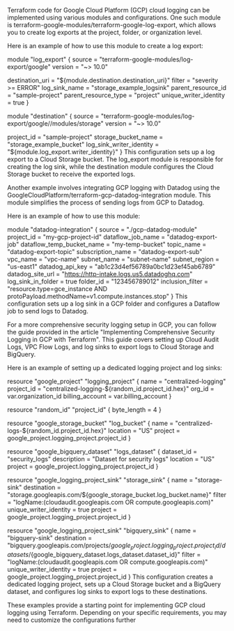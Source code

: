 Terraform code for Google Cloud Platform (GCP) cloud logging can be implemented using various modules and configurations. One such module is terraform-google-modules/terraform-google-log-export, which allows you to create log exports at the project, folder, or organization level.

Here is an example of how to use this module to create a log export:

module "log_export" {
  source = "terraform-google-modules/log-export/google"
  version = "~> 10.0"

  destination_uri = "${module.destination.destination_uri}"
  filter = "severity >= ERROR"
  log_sink_name = "storage_example_logsink"
  parent_resource_id = "sample-project"
  parent_resource_type = "project"
  unique_writer_identity = true
}

module "destination" {
  source = "terraform-google-modules/log-export/google//modules/storage"
  version = "~> 10.0"

  project_id = "sample-project"
  storage_bucket_name = "storage_example_bucket"
  log_sink_writer_identity = "${module.log_export.writer_identity}"
}
This configuration sets up a log export to a Cloud Storage bucket. The log_export module is responsible for creating the log sink, while the destination module configures the Cloud Storage bucket to receive the exported logs.

Another example involves integrating GCP logging with Datadog using the GoogleCloudPlatform/terraform-gcp-datadog-integration module. This module simplifies the process of sending logs from GCP to Datadog.

Here is an example of how to use this module:

module "datadog-integration" {
  source = "./gcp-datadog-module"
  project_id = "my-gcp-project-id"
  dataflow_job_name = "datadog-export-job"
  dataflow_temp_bucket_name = "my-temp-bucket"
  topic_name = "datadog-export-topic"
  subscription_name = "datadog-export-sub"
  vpc_name = "vpc-name"
  subnet_name = "subnet-name"
  subnet_region = "us-east1"
  datadog_api_key = "ab1c23d4ef56789a0bc1d23ef45ab6789"
  datadog_site_url = "https://http-intake.logs.us5.datadoghq.com"
  log_sink_in_folder = true
  folder_id = "123456789012"
  inclusion_filter = "resource.type=gce_instance AND protoPayload.methodName=v1.compute.instances.stop"
}
This configuration sets up a log sink in a GCP folder and configures a Dataflow job to send logs to Datadog.

For a more comprehensive security logging setup in GCP, you can follow the guide provided in the article "Implementing Comprehensive Security Logging in GCP with Terraform".
 This guide covers setting up Cloud Audit Logs, VPC Flow Logs, and log sinks to export logs to Cloud Storage and BigQuery.

Here is an example of setting up a dedicated logging project and log sinks:

resource "google_project" "logging_project" {
  name = "centralized-logging"
  project_id = "centralized-logging-${random_id.project_id.hex}"
  org_id = var.organization_id
  billing_account = var.billing_account
}

resource "random_id" "project_id" {
  byte_length = 4
}

resource "google_storage_bucket" "log_bucket" {
  name = "centralized-logs-${random_id.project_id.hex}"
  location = "US"
  project = google_project.logging_project.project_id
}

resource "google_bigquery_dataset" "logs_dataset" {
  dataset_id = "security_logs"
  description = "Dataset for security logs"
  location = "US"
  project = google_project.logging_project.project_id
}

resource "google_logging_project_sink" "storage_sink" {
  name = "storage-sink"
  destination = "storage.googleapis.com/${google_storage_bucket.log_bucket.name}"
  filter = "logName:(cloudaudit.googleapis.com OR compute.googleapis.com)"
  unique_writer_identity = true
  project = google_project.logging_project.project_id
}

resource "google_logging_project_sink" "bigquery_sink" {
  name = "bigquery-sink"
  destination = "bigquery.googleapis.com/projects/${google_project.logging_project.project_id}/datasets/${google_bigquery_dataset.logs_dataset.dataset_id}"
  filter = "logName:(cloudaudit.googleapis.com OR compute.googleapis.com)"
  unique_writer_identity = true
  project = google_project.logging_project.project_id
}
This configuration creates a dedicated logging project, sets up a Cloud Storage bucket and a BigQuery dataset, and configures log sinks to export logs to these destinations.

These examples provide a starting point for implementing GCP cloud logging using Terraform. Depending on your specific requirements, you may need to customize the configurations further
